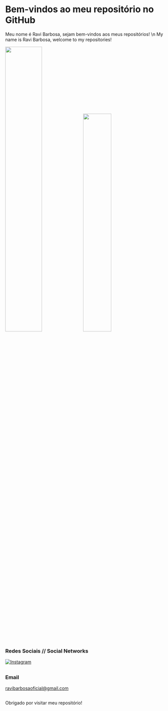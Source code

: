 # Bem-vindos ao meu repositório no GitHub

Meu nome é Ravi Barbosa, sejam bem-vindos aos meus repositórios! \n
My name is Ravi Barbosa, welcome to my repositories!

<div>
<img width="48%" src="https://github-readme-stats.vercel.app/api?username=BarbosaRavi&show_icons=true&theme=radical">
<img width="42%" src="https://github-readme-stats.vercel.app/api/top-langs/?username=BarbosaRavi&layout=compact&theme=radical">

</div>

### Redes Sociais // Social Networks
[![Instagram](https://img.shields.io/badge/Instagram-E4405F?style=for-the-badge&logo=instagram&logoColor=white)](https://www.instagram.com/ravib.barbosa?igshid=MzNINGNkZWQ4MG==)
##
### Email
ravibarbosaoficial@gmail.com
##
Obrigado por visitar meu repositório! 
